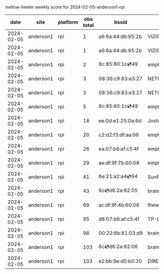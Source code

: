 mellow-heeler weekly score for 2024-02-05-anderson1-rpi

|date|site|platform|obs total|bssid|ssid|
|--|--|--|--|--|--|
|2024-02-05|anderson1|rpi|1|a6:6a:44:db:95:2b|VIZIOCastAudio7590|
|2024-02-05|anderson1|rpi|1|a6:6a:44:db:95:2b|VIZIOCastAudio7960|
|2024-02-05|anderson1|rpi|2|8c:85:80:1c:cd:49|empty_ssid|
|2024-02-05|anderson1|rpi|3|08:36:c9:83:e3:27|NETGEAR34|
|2024-02-05|anderson1|rpi|3|08:36:c9:83:e3:27|NETGEAR34|
|2024-02-05|anderson1|rpi|5|8c:85:80:1c:cd:49|empty_ssid|
|2024-02-05|anderson1|rpi|18|ee:0d:e1:25:0a:6d|JoshLily|
|2024-02-05|anderson1|rpi|20|c2:d2:f3:df:aa:06|empty_ssid|
|2024-02-05|anderson1|rpi|26|ea:07:b6:af:c5:4f|empty_ssid|
|2024-02-05|anderson1|rpi|29|ae:df:9f:7b:60:08|empty_ssid|
|2024-02-05|anderson1|rpi|41|6e:21:a2:a4:cd:94|SunPower21450|
|2024-02-05|anderson1|rpi|43|6c:cd:d6:2a:62:05|braingang2_5GEXT|
|2024-02-05|anderson1|rpi|69|ac:df:9f:4b:60:08|theweef|
|2024-02-05|anderson1|rpi|85|d8:07:b6:af:c5:4f|TP-Link_C54F|
|2024-02-05|anderson1|rpi|98|00:22:6b:81:03:d9|braingang2|
|2024-02-05|anderson1|rpi|103|6c:cd:d6:2a:62:06|braingang2_2GEXT|
|2024-02-05|anderson1|rpi|103|e2:bb:9e:d0:b0:30|DIRECT-9ED03030|

